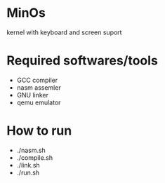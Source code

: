 # MinOs

kernel with keyboard and screen suport

# Required softwares/tools
<ul>
  <li>GCC compiler</li>
  <li>nasm assemler</li>
  <li>GNU linker</li>
  <li>qemu emulator</li>
</ul>

# How to run
<ul>
  <li>./nasm.sh</li>
  <li>./compile.sh</li>
  <li>./link.sh</li>
  <li>./run.sh</li>
</ul>
